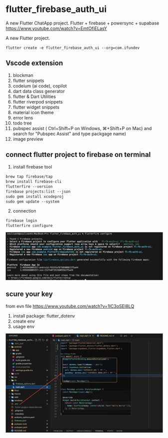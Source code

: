 # flutter_firebase_auth_ui

A new Flutter ChatApp project. 
Flutter + firebase + powersync + supabase
https://www.youtube.com/watch?v=EmtOfiELasY

A new Flutter project.
```
flutter create -e flutter_firebase_auth_ui --org=com.ifundev
```
## Vscode extension
1. blockman
2. flutter snippets
3. codeium (ai code), copilot
4. dart data class generator
5. flutter & Dart Utilities
6. flutter riverpod snippets
7. flutter widget snippets
8. material icon theme
9. error lens
10. todo tree
11. pubspec assist ( Ctrl+Shift+P on Windows, ⌘+Shift+P on Mac) and search for "Pubspec Assist" and type packgage name)
12. image preview

## connect flutter project to firebase on terminal

1. install firebase tool
```
brew tap firebase/tap
brew install firebase-cli
flutterfire --version
firebase projects:list --json
sudo gem install xcodeproj
sudo gem update --system
```
2. connection
```
firebase login
flutterfire configure
```
<img src="screenshot/flutterfire_configure.png">

## scure your key
from evn file
https://www.youtube.com/watch?v=1IC3oSEI8LQ
1. install package: flutter_dotenv
2. create env
3. usage env
<img src="screenshot/env.png">